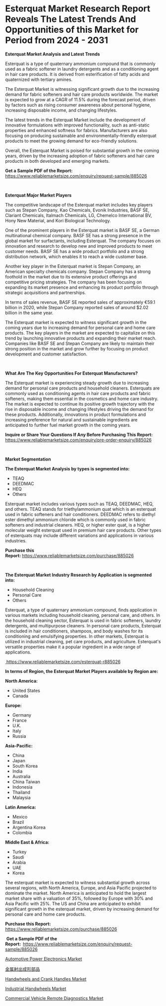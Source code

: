 <p><h1>Esterquat Market Research Report Reveals The Latest Trends And Opportunities of this Market for Period from 2024 - 2031</h1></p><p><strong>Esterquat Market Analysis and Latest Trends</strong></p>
<p><p>Esterquat is a type of quaternary ammonium compound that is commonly used as a fabric softener in laundry detergents and as a conditioning agent in hair care products. It is derived from esterification of fatty acids and quaternized with tertiary amines.</p><p>The Esterquat Market is witnessing significant growth due to the increasing demand for fabric softeners and hair care products worldwide. The market is expected to grow at a CAGR of 11.5% during the forecast period, driven by factors such as rising consumer awareness about personal hygiene, increasing disposable income, and changing lifestyles.</p><p>The latest trends in the Esterquat Market include the development of innovative formulations with improved functionality, such as anti-static properties and enhanced softness for fabrics. Manufacturers are also focusing on producing sustainable and environmentally-friendly esterquat products to meet the growing demand for eco-friendly solutions.</p><p>Overall, the Esterquat Market is poised for substantial growth in the coming years, driven by the increasing adoption of fabric softeners and hair care products in both developed and emerging markets.</p></p>
<p><strong>Get a Sample PDF of the Report:&nbsp;</strong> <a href="https://www.reliablemarketsize.com/enquiry/request-sample/885026">https://www.reliablemarketsize.com/enquiry/request-sample/885026</a></p>
<p>&nbsp;</p>
<p><strong>Esterquat Major Market Players</strong></p>
<p><p>The competitive landscape of the Esterquat market includes key players such as Stepan Company, Kao Chemicals, Evonik Industries, BASF SE, Clariant Chemicals, Italmach Chemicals, LG, Chemelco International BV, Hony New Material, and Kori Biological Technology.</p><p>One of the prominent players in the Esterquat market is BASF SE, a German multinational chemical company. BASF SE has a strong presence in the global market for surfactants, including Esterquat. The company focuses on innovation and research to develop new and improved products to meet customer needs. BASF SE has a wide product portfolio and a strong distribution network, which enables it to reach a wide customer base.</p><p>Another key player in the Esterquat market is Stepan Company, an American specialty chemicals company. Stepan Company has a strong foothold in the market due to its extensive product offerings and competitive pricing strategies. The company has been focusing on expanding its market presence and enhancing its product portfolio through strategic acquisitions and partnerships.</p><p>In terms of sales revenue, BASF SE reported sales of approximately €59.1 billion in 2020, while Stepan Company reported sales of around $2.02 billion in the same year.</p><p>The Esterquat market is expected to witness significant growth in the coming years due to increasing demand for personal care and home care products. The key players in the market are expected to capitalize on this trend by launching innovative products and expanding their market reach. Companies like BASF SE and Stepan Company are likely to maintain their strong position in the market and grow further by focusing on product development and customer satisfaction.</p></p>
<p>&nbsp;</p>
<p><strong>What Are The Key Opportunities For Esterquat Manufacturers?</strong></p>
<p><p>The Esterquat market is experiencing steady growth due to increasing demand for personal care products and household cleaners. Esterquats are commonly used as conditioning agents in hair care products and fabric softeners, making them essential in the cosmetics and home care industry. The market is expected to continue its positive growth trajectory with the rise in disposable income and changing lifestyles driving the demand for these products. Additionally, innovations in product formulations and increasing preference for natural and sustainable ingredients are anticipated to further fuel market growth in the coming years.</p></p>
<p><strong>Inquire or Share Your Questions If Any Before Purchasing This Report:</strong> <a href="https://www.reliablemarketsize.com/enquiry/pre-order-enquiry/885026">https://www.reliablemarketsize.com/enquiry/pre-order-enquiry/885026</a></p>
<p>&nbsp;</p>
<p><strong>Market Segmentation</strong></p>
<p><strong>The Esterquat Market Analysis by types is segmented into:</strong></p>
<p><ul><li>TEAQ</li><li>DEEDMAC</li><li>HEQ</li><li>Others</li></ul></p>
<p><p>Esterquat market includes various types such as TEAQ, DEEDMAC, HEQ, and others. TEAQ stands for triethylammonium quat which is an esterquat used in fabric softeners and hair conditioners. DEEDMAC refers to diethyl ester dimethyl ammonium chloride which is commonly used in fabric softeners and industrial cleaners. HEQ, or higher ester quat, is a higher molecular weight esterquat used in premium hair care products. Other types of esterquats may include different variations and applications in various industries.</p></p>
<p><strong>Purchase this Report:&nbsp;</strong><a href="https://www.reliablemarketsize.com/purchase/885026">https://www.reliablemarketsize.com/purchase/885026</a></p>
<p>&nbsp;</p>
<p><strong>The Esterquat Market Industry Research by Application is segmented into:</strong></p>
<p><ul><li>Household Cleaning</li><li>Personal Care</li><li>Others</li></ul></p>
<p><p>Esterquat, a type of quaternary ammonium compound, finds application in various markets including household cleaning, personal care, and others. In the household cleaning sector, Esterquat is used in fabric softeners, laundry detergents, and multipurpose cleaners. In personal care products, Esterquat is included in hair conditioners, shampoos, and body washes for its conditioning and emulsifying properties. In other markets, Esterquat is utilized in industrial cleaning, pet care products, and agriculture. Esterquat's versatile properties make it a popular ingredient in a wide range of applications.</p></p>
<p><a href="https://www.reliablemarketsize.com/esterquat-r885026">&nbsp;https://www.reliablemarketsize.com/esterquat-r885026</a></p>
<p><strong>In terms of Region, the Esterquat Market Players available by Region are:</strong></p>
<p>
    <p> <strong> North America: </strong>
        <ul>
            <li>United States</li>
            <li>Canada</li>
        </ul>
        </p> 
    <p> <strong> Europe: </strong>
        <ul>
            <li>Germany</li>
            <li>France</li>
            <li>U.K.</li>
            <li>Italy</li>
            <li>Russia</li>
        </ul>
        </p> 
    <p> <strong> Asia-Pacific: </strong>
        <ul>
            <li>China</li>
            <li>Japan</li>
            <li>South Korea</li>
            <li>India</li>
            <li>Australia</li>
            <li>China Taiwan</li>
            <li>Indonesia</li>
            <li>Thailand</li>
            <li>Malaysia</li>
        </ul>
        </p> 
    <p> <strong> Latin America: </strong>
        <ul>
            <li>Mexico</li>
            <li>Brazil</li>
            <li>Argentina Korea</li>
            <li>Colombia</li>
        </ul>
        </p> 
    <p> <strong> Middle East & Africa: </strong>
        <ul>
            <li>Turkey</li>
            <li>Saudi</li>
            <li>Arabia</li>
            <li>UAE</li>
            <li>Korea</li>
        </ul>
    </p>
    </p>
<p><p>The esterquat market is expected to witness substantial growth across several regions, with North America, Europe, and Asia Pacific projected to dominate the market. North America is anticipated to hold the largest market share with a valuation of 35%, followed by Europe with 30% and Asia Pacific with 25%. The US and China are anticipated to exhibit significant growth in the esterquat market, driven by increasing demand for personal care and home care products.</p></p>
<p><strong>Purchase this Report: </strong><a href="https://www.reliablemarketsize.com/purchase/885026">https://www.reliablemarketsize.com/purchase/885026</a></p>
<p>&nbsp;<strong>Get a Sample PDF of the Report:&nbsp;&nbsp;</strong><a href="https://www.reliablemarketsize.com/enquiry/request-sample/885026">https://www.reliablemarketsize.com/enquiry/request-sample/885026</a></p>
<p><strong></strong></p>
<p><p><a href="https://medium.com/@m.muhlisin.sin_83756/automotive-power-electronics-market-a-global-and-regional-analysis-focus-on-region-244db5434cc7">Automotive Power Electronics Market</a></p><p><a href="https://github.com/zjkmgcs938405/Market-Research-Report-List-3/blob/main/41620723537.md">金属射出成形部品</a></p><p><a href="https://github.com/eeenafisainka/Market-Research-Report-List-1/blob/main/handwheels-and-crank-handles-market.md">Handwheels and Crank Handles Market</a></p><p><a href="https://github.com/fxdvmliw90/Market-Research-Report-List-1/blob/main/industrial-handwheels-market.md">Industrial Handwheels Market</a></p><p><a href="https://medium.com/@bosdendes/commercial-vehicle-remote-diagnostics-market-size-is-growing-at-cagr-of-10-4-190fc64a663d">Commercial Vehicle Remote Diagnostics Market</a></p></p>